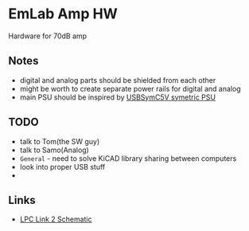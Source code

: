 # EmLab Amp HW
Hardware for 70dB amp

## Notes
- digital and analog parts should be shielded from each other
- might be worth to create separate power rails for digital and analog
- main PSU should be inspired by [USBSymC5V symetric PSU](https://github.com/LoaDy588/USBCSym5V)

## TODO
- talk to Tom(the SW guy)
- talk to Samo(Analog)
- `General` - need to solve KiCAD library sharing between computers
- look into proper USB stuff
- 

## Links
- [LPC Link 2 Schematic](https://www.nxp.com/downloads/en/schematics/LPC-Link2-SCH.pdf)

